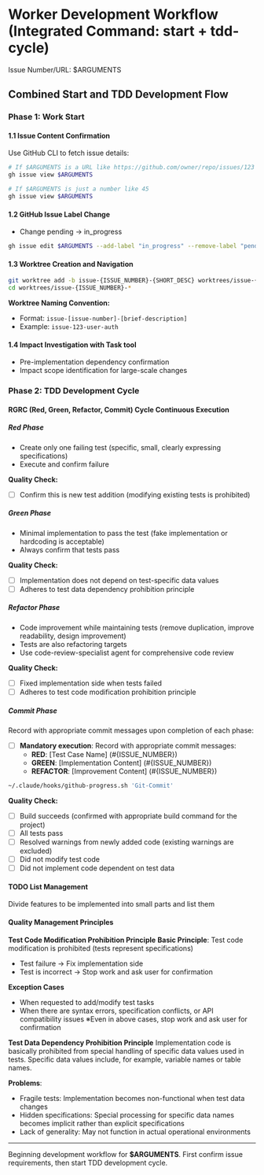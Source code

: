 # Worker Development Workflow (Integrated Command: start + tdd-cycle)

Issue Number/URL: $ARGUMENTS

## Combined Start and TDD Development Flow

### Phase 1: Work Start

#### 1.1 Issue Content Confirmation
Use GitHub CLI to fetch issue details:
```bash
# If $ARGUMENTS is a URL like https://github.com/owner/repo/issues/123
gh issue view $ARGUMENTS

# If $ARGUMENTS is just a number like 45
gh issue view $ARGUMENTS
```

#### 1.2 GitHub Issue Label Change
- Change pending → in_progress
```bash
gh issue edit $ARGUMENTS --add-label "in_progress" --remove-label "pending"
```

#### 1.3 Worktree Creation and Navigation
```bash
git worktree add -b issue-{ISSUE_NUMBER}-{SHORT_DESC} worktrees/issue-{ISSUE_NUMBER}-{SHORT_DESC}
cd worktrees/issue-{ISSUE_NUMBER}-*
```

**Worktree Naming Convention:**
- Format: `issue-[issue-number]-[brief-description]`
- Example: `issue-123-user-auth`

#### 1.4 Impact Investigation with Task tool
- Pre-implementation dependency confirmation
- Impact scope identification for large-scale changes

### Phase 2: TDD Development Cycle

#### RGRC (Red, Green, Refactor, Commit) Cycle Continuous Execution

##### Red Phase
- Create only one failing test (specific, small, clearly expressing specifications)
- Execute and confirm failure

**Quality Check:**
- [ ] Confirm this is new test addition (modifying existing tests is prohibited)

##### Green Phase
- Minimal implementation to pass the test (fake implementation or hardcoding is acceptable)
- Always confirm that tests pass

**Quality Check:**
- [ ] Implementation does not depend on test-specific data values
- [ ] Adheres to test data dependency prohibition principle

##### Refactor Phase
- Code improvement while maintaining tests (remove duplication, improve readability, design improvement)
- Tests are also refactoring targets
- Use code-review-specialist agent for comprehensive code review

**Quality Check:**
- [ ] Fixed implementation side when tests failed
- [ ] Adheres to test code modification prohibition principle

##### Commit Phase
Record with appropriate commit messages upon completion of each phase:
- [ ] **Mandatory execution**: Record with appropriate commit messages:
  - **RED**: [Test Case Name] (#{ISSUE_NUMBER})
  - **GREEN**: [Implementation Content] (#{ISSUE_NUMBER})
  - **REFACTOR**: [Improvement Content] (#{ISSUE_NUMBER})

```bash
~/.claude/hooks/github-progress.sh 'Git-Commit'
```

**Quality Check:**
- [ ] Build succeeds (confirmed with appropriate build command for the project)
- [ ] All tests pass
- [ ] Resolved warnings from newly added code (existing warnings are excluded)
- [ ] Did not modify test code
- [ ] Did not implement code dependent on test data

#### TODO List Management
Divide features to be implemented into small parts and list them

#### Quality Management Principles

**Test Code Modification Prohibition Principle**
**Basic Principle**: Test code modification is prohibited (tests represent specifications)

- Test failure → Fix implementation side
- Test is incorrect → Stop work and ask user for confirmation

**Exception Cases**
- When requested to add/modify test tasks
- When there are syntax errors, specification conflicts, or API compatibility issues
※Even in above cases, stop work and ask user for confirmation

**Test Data Dependency Prohibition Principle**
Implementation code is basically prohibited from special handling of specific data values used in tests.
Specific data values include, for example, variable names or table names.

**Problems**:
- Fragile tests: Implementation becomes non-functional when test data changes
- Hidden specifications: Special processing for specific data names becomes implicit rather than explicit specifications
- Lack of generality: May not function in actual operational environments

---

Beginning development workflow for **$ARGUMENTS**.
First confirm issue requirements, then start TDD development cycle.